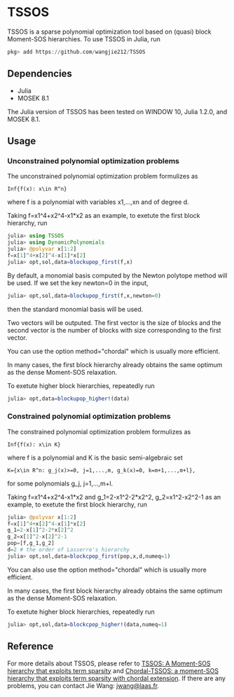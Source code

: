 # TSSOS
TSSOS is a sparse polynomial optimization tool based on (quasi) block Moment-SOS hierarchies. To use TSSOS in Julia, run
```Julia
pkg> add https://github.com/wangjie212/TSSOS
 ```

## Dependencies
- Julia
- MOSEK 8.1

The Julia version of TSSOS has been tested on WINDOW 10, Julia 1.2.0, and MOSEK 8.1.
## Usage
### Unconstrained polynomial optimization problems
The unconstrained polynomial optimization problem formulizes as
```
Inf{f(x): x\in R^n}
```
where f is a polynomial with variables x1,...,xn and of degree d.

Taking f=x1^4+x2^4-x1\*x2 as an example, to exetute the first block hierarchy, run
```Julia
julia> using TSSOS
julia> using DynamicPolynomials
julia> @polyvar x[1:2]
f=x[1]^4+x[2]^4-x[1]*x[2]
julia> opt,sol,data=blockupop_first(f,x)
```
By default, a monomial basis computed by the Newton polytope method will be used. If we set the key newton=0 in the input,
```Julia
julia> opt,sol,data=blockupop_first(f,x,newton=0)
```
then the standard monomial basis will be used.

Two vectors will be outputed. The first vector is the size of blocks and the second vector is the number of blocks with size corresponding to the first vector.

You can use the option method="chordal" which is usually more efficient.

In many cases, the first block hierarchy already obtains the same optimum as the dense Moment-SOS relaxation.

To exetute higher block hierarchies, repeatedly run

```Julia
julia> opt,data=blockupop_higher!(data)
```

### Constrained polynomial optimization problems
The constrained polynomial optimization problem formulizes as
```
Inf{f(x): x\in K}
```
where f is a polynomial and K is the basic semi-algebraic set
```
K={x\in R^n: g_j(x)>=0, j=1,...,m, g_k(x)=0, k=m+1,...,m+l},
```
for some polynomials g_j, j=1,...,m+l.

Taking f=x1^4+x2^4-x1\*x2 and g_1=2-x1^2-2\*x2^2, g_2=x1^2-x2^2-1 as an example, to exetute the first block hierarchy, run

```Julia
julia> @polyvar x[1:2]
f=x[1]^4+x[2]^4-x[1]*x[2]
g_1=2-x[1]^2-2*x[2]^2
g_2=x[1]^2-x[2]^2-1
pop=[f,g_1,g_2]
d=2 # the order of Lasserre's hierarchy
julia> opt,sol,data=blockcpop_first(pop,x,d,numeq=1)
```

You can also use the option method="chordal" which is usually more efficient.

In many cases, the first block hierarchy already obtains the same optimum as the dense Moment-SOS relaxation.

To exetute higher block hierarchies, repeatedly run

```Julia
julia> opt,sol,data=blockcpop_higher!(data,numeq=1)
```

## Reference
For more details about TSSOS, please refer to [TSSOS: A Moment-SOS hierarchy that exploits term sparsity](https://arxiv.org/abs/1912.08899) and [Chordal-TSSOS: a moment-SOS hierarchy that exploits term sparsity with chordal extension](https://arxiv.org/abs/2003.03210). If there are any problems, you can contact Jie Wang: jwang@laas.fr.
